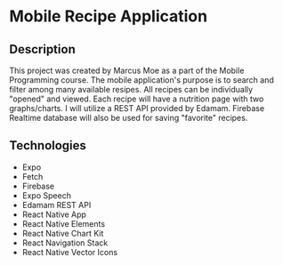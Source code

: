 # Mobile Recipe Application

## Description
This project was created by Marcus Moe as a part of the Mobile Programming course.
The mobile application's purpose is to search and filter among many available resipes. All recipes can be individually "opened" and viewed. Each recipe will have a nutrition page with two graphs/charts. I will utilize a REST API provided by Edamam. Firebase Realtime database will also be used for saving "favorite" recipes.

## Technologies
* Expo
* Fetch
* Firebase
* Expo Speech
* Edamam REST API
* React Native App
* React Native Elements
* React Native Chart Kit
* React Navigation Stack
* React Native Vector Icons

